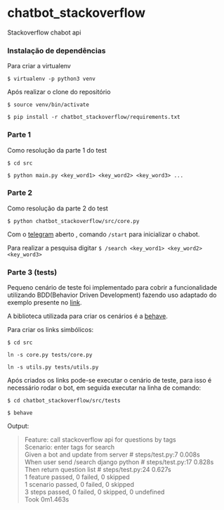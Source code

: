 # chatbot_stackoverflow
Stackoverflow chabot api

### Instalação de dependências

Para criar a virtualenv

`$ virtualenv -p python3 venv`

Após realizar o clone do repositório

`$ source venv/bin/activate`

`$ pip install -r chatbot_stackoverflow/requirements.txt`

### Parte 1

Como resolução da parte 1 do test

`$ cd src`

`$ python main.py <key_word1> <key_word2> <key_word3> ...`

### Parte 2 

Como resolução da parte 2 do test

`$ python chatbot_stackoverflow/src/core.py`

Com o [telegram](http://t.me/danrs_bot) aberto , comando `/start` para inicializar o chabot. 

Para realizar a pesquisa digitar `$ /search <key_word1> <key_word2> <key_word3>`


### Parte 3 (tests)

Pequeno cenário de teste foi implementado para cobrir a funcionalidade utilizando BDD(Behavior Driven Development) fazendo uso adaptado do exemplo presente no [link](https://github.com/mmdaz/feature_testing_chat_bots).

A biblioteca utilizada para criar os cenários é a [behave](https://behave.readthedocs.io/en/latest/tutorial.html). 

Para criar os links simbólicos:

`$ cd src`

`ln -s core.py tests/core.py`

`ln -s utils.py tests/utils.py`

Após criados os links pode-se executar o cenário de teste, para isso é necessário rodar o bot, em seguida executar na linha de comando:

`$ cd chatbot_stackoverflow/src/tests`

`$ behave`


Output:

> Feature: call stackoverflow api for questions  by tags\
  Scenario: enter tags for search\
  Given a bot and update from server   # steps/test.py:7 0.008s\
    When user send /search django python # steps/test.py:17 0.828s\
    Then return question list            # steps/test.py:24 0.627s\
1 feature passed, 0 failed, 0 skipped\
1 scenario passed, 0 failed, 0 skipped\
3 steps passed, 0 failed, 0 skipped, 0 undefined\
Took 0m1.463s



